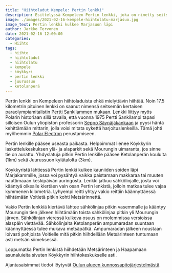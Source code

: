 ```yaml
---
title: "Hiihtoladut Kempele: Pertin lenkki"
description: Esittelyssä Kempeleen Pertin lenkki, joka on nimetty seitsemän kertaisen paraolympiamitalisti Pertti Sankilammen mukaan.
image: ./images/2021-02-16-kempele-hiihtolatu-marjasuo.jpg
image_text: Pertin lenkki kulkee Marjasuon läpi
author: Jarkko Tervonen
date: 2021-02-16 12:00:00
categories:
  - Hiihto
tags:
  - hiihto
  - hiihtoladut
  - hiihtolatu
  - kempele
  - köykkyri
  - pertin lenkki
  - juurussuo
  - ketolanperä
---
```

Pertin lenkki on Kempeleen hiihtoladuista ehkä mielyttävin hiihtää. Noin 17,5 kilometrin pituinen lenkki on saanut nimensä seitsemän kertaisen paraolympiamitalistin [Pertti Sankilammen](https://fi.wikipedia.org/wiki/Pertti_Sankilampi) mukaan. Lenkki liittyy myös Polarin historiaan sillä tavalla, että vuonna 1975 Pertti Sankilampi tapasi silloisen Oulun yliopiston professorin [Seppo Säynäjäkankaan](https://fi.wikipedia.org/wiki/Seppo_S%C3%A4yn%C3%A4j%C3%A4kangas) ja pyysi häntä kehittämään mittarin, jolla voisi mitata sykettä harjoituslenkeillä. Tämä johti myöhemmin [Polar Electron](https://www.polar.com/) perustamiseen.

Pertin lenkille pääsee useasta paikasta. Helpoimmat lienee Köykkyrin laskettelukeskuksen ylä- ja alaparkit sekä Mourungin uimaranta, jos sinne tie on aurattu. Yhdyslatuja pitkin Pertin lenkille pääsee Ketolanperän koululta (1km) sekä Juurussuon kylätalolta (3km).

Köykkyristä lähtiessä Pertin lenkki kulkee kauniiden soiden läpi Marjakammille, jossa voi pysähtyä vaikka paistamaan makkaraa tai muuten nauttimaaan keskipäivän auringosta. Lenkki jatkuu sähkölinjalle, josta voi kääntyä oikealle kiertäen vain osan Pertin lenkistä, jolloin matkaa tulee vajaa kymmenen kilometriä. Lyhyempi reitti yhtyy vakio reittiin käännyttäessä hiihtämään Voitietä pitkin kohti Metsärinnettä.

Vakio Pertin lenkkiä kiertävä lähtee sähkölinjaa pitkin vasemmalle ja kääntyy Mourungin tien jälkeen hiihtämään toista sähkölinjaa pitkin yli Mourungin järven. Sähkölinjan vieressä kulkeva osuus on molemmissa versioissa alaspäin viettävää. Sähkölinjalta Ketolanperän ampumaradan suuntaan käännyttäessä tulee mukava metsäpätkä. Ampumaradan jälkeen noustaan loivasti pohjoista Voitielle mitä pitkin hiihdellään Metsärinteen tuntumaan asti metsän siimeksessä.

Loppumatka Pertin lenkistä hiihdetään Metsärinteen ja Haapamaan asunaluieita sivuten Köykkyrin hiihtokeskukselle asti.

Ajantasaisimmat tiedot löytyvät [Oulun alueen kunnossapitojärjestelmästä](https://oulu.fluentprogress.fi/outdoors).

